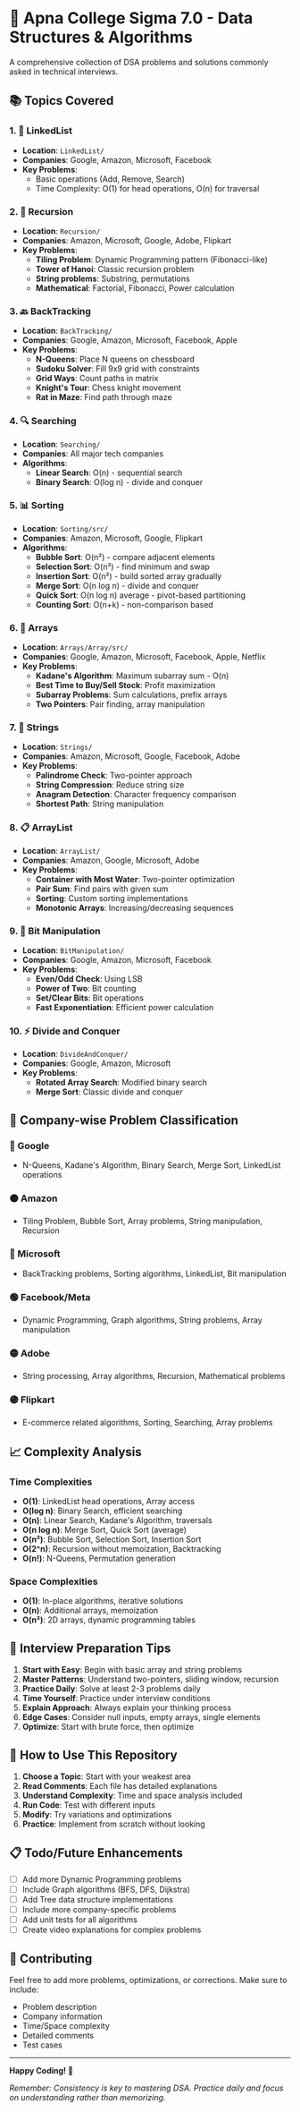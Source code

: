 # 🚀 Apna College Sigma 7.0 - Data Structures & Algorithms

A comprehensive collection of DSA problems and solutions commonly asked in technical interviews.

## 📚 Topics Covered

### 1. 🔗 LinkedList
- **Location**: `LinkedList/`
- **Companies**: Google, Amazon, Microsoft, Facebook
- **Key Problems**:
  - Basic operations (Add, Remove, Search)
  - Time Complexity: O(1) for head operations, O(n) for traversal

### 2. 🔄 Recursion
- **Location**: `Recursion/`
- **Companies**: Amazon, Microsoft, Google, Adobe, Flipkart
- **Key Problems**:
  - **Tiling Problem**: Dynamic Programming pattern (Fibonacci-like)
  - **Tower of Hanoi**: Classic recursion problem
  - **String problems**: Substring, permutations
  - **Mathematical**: Factorial, Fibonacci, Power calculation

### 3. 🔙 BackTracking
- **Location**: `BackTracking/`
- **Companies**: Google, Amazon, Microsoft, Facebook, Apple
- **Key Problems**:
  - **N-Queens**: Place N queens on chessboard
  - **Sudoku Solver**: Fill 9x9 grid with constraints
  - **Grid Ways**: Count paths in matrix
  - **Knight's Tour**: Chess knight movement
  - **Rat in Maze**: Find path through maze

### 4. 🔍 Searching
- **Location**: `Searching/`
- **Companies**: All major tech companies
- **Algorithms**:
  - **Linear Search**: O(n) - sequential search
  - **Binary Search**: O(log n) - divide and conquer

### 5. 📊 Sorting
- **Location**: `Sorting/src/`
- **Companies**: Amazon, Microsoft, Google, Flipkart
- **Algorithms**:
  - **Bubble Sort**: O(n²) - compare adjacent elements
  - **Selection Sort**: O(n²) - find minimum and swap
  - **Insertion Sort**: O(n²) - build sorted array gradually
  - **Merge Sort**: O(n log n) - divide and conquer
  - **Quick Sort**: O(n log n) average - pivot-based partitioning
  - **Counting Sort**: O(n+k) - non-comparison based

### 6. 🔢 Arrays
- **Location**: `Arrays/Array/src/`
- **Companies**: Google, Amazon, Microsoft, Facebook, Apple, Netflix
- **Key Problems**:
  - **Kadane's Algorithm**: Maximum subarray sum - O(n)
  - **Best Time to Buy/Sell Stock**: Profit maximization
  - **Subarray Problems**: Sum calculations, prefix arrays
  - **Two Pointers**: Pair finding, array manipulation

### 7. 📝 Strings
- **Location**: `Strings/`
- **Companies**: Amazon, Microsoft, Google, Facebook, Adobe
- **Key Problems**:
  - **Palindrome Check**: Two-pointer approach
  - **String Compression**: Reduce string size
  - **Anagram Detection**: Character frequency comparison
  - **Shortest Path**: String manipulation

### 8. 📋 ArrayList
- **Location**: `ArrayList/`
- **Companies**: Amazon, Google, Microsoft, Adobe
- **Key Problems**:
  - **Container with Most Water**: Two-pointer optimization
  - **Pair Sum**: Find pairs with given sum
  - **Sorting**: Custom sorting implementations
  - **Monotonic Arrays**: Increasing/decreasing sequences

### 9. 🎯 Bit Manipulation
- **Location**: `BitManipulation/`
- **Companies**: Google, Amazon, Microsoft, Facebook
- **Key Problems**:
  - **Even/Odd Check**: Using LSB
  - **Power of Two**: Bit counting
  - **Set/Clear Bits**: Bit operations
  - **Fast Exponentiation**: Efficient power calculation

### 10. ⚡ Divide and Conquer
- **Location**: `DivideAndConquer/`
- **Companies**: Google, Amazon, Microsoft
- **Key Problems**:
  - **Rotated Array Search**: Modified binary search
  - **Merge Sort**: Classic divide and conquer

## 🏢 Company-wise Problem Classification

### 🔴 Google
- N-Queens, Kadane's Algorithm, Binary Search, Merge Sort, LinkedList operations

### 🟠 Amazon  
- Tiling Problem, Bubble Sort, Array problems, String manipulation, Recursion

### 🔵 Microsoft
- BackTracking problems, Sorting algorithms, LinkedList, Bit manipulation

### 🟢 Facebook/Meta
- Dynamic Programming, Graph algorithms, String problems, Array manipulation

### 🟡 Adobe
- String processing, Array algorithms, Recursion, Mathematical problems

### 🟣 Flipkart
- E-commerce related algorithms, Sorting, Searching, Array problems

## 📈 Complexity Analysis

### Time Complexities
- **O(1)**: LinkedList head operations, Array access
- **O(log n)**: Binary Search, efficient searching
- **O(n)**: Linear Search, Kadane's Algorithm, traversals
- **O(n log n)**: Merge Sort, Quick Sort (average)
- **O(n²)**: Bubble Sort, Selection Sort, Insertion Sort
- **O(2^n)**: Recursion without memoization, Backtracking
- **O(n!)**: N-Queens, Permutation generation

### Space Complexities
- **O(1)**: In-place algorithms, iterative solutions
- **O(n)**: Additional arrays, memoization
- **O(n²)**: 2D arrays, dynamic programming tables

## 🎯 Interview Preparation Tips

1. **Start with Easy**: Begin with basic array and string problems
2. **Master Patterns**: Understand two-pointers, sliding window, recursion
3. **Practice Daily**: Solve at least 2-3 problems daily
4. **Time Yourself**: Practice under interview conditions
5. **Explain Approach**: Always explain your thinking process
6. **Edge Cases**: Consider null inputs, empty arrays, single elements
7. **Optimize**: Start with brute force, then optimize

## 🔧 How to Use This Repository

1. **Choose a Topic**: Start with your weakest area
2. **Read Comments**: Each file has detailed explanations
3. **Understand Complexity**: Time and space analysis included
4. **Run Code**: Test with different inputs
5. **Modify**: Try variations and optimizations
6. **Practice**: Implement from scratch without looking

## 📋 Todo/Future Enhancements

- [ ] Add more Dynamic Programming problems
- [ ] Include Graph algorithms (BFS, DFS, Dijkstra)
- [ ] Add Tree data structure implementations
- [ ] Include more company-specific problems
- [ ] Add unit tests for all algorithms
- [ ] Create video explanations for complex problems

## 🤝 Contributing

Feel free to add more problems, optimizations, or corrections. Make sure to include:
- Problem description
- Company information
- Time/Space complexity
- Detailed comments
- Test cases

---

**Happy Coding! 🚀**

*Remember: Consistency is key to mastering DSA. Practice daily and focus on understanding rather than memorizing.*
